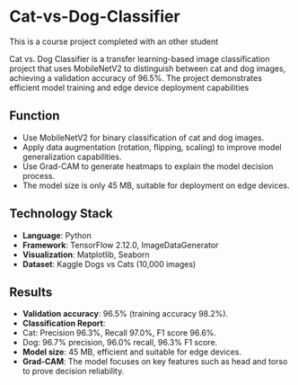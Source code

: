# Cat-vs-Dog-Classifier
This is a course project completed with  an other student

Cat vs. Dog Classifier is a transfer learning-based image classification project that uses MobileNetV2 to distinguish between cat and dog images, achieving a validation accuracy of 96.5%. The project demonstrates efficient model training and edge device deployment capabilities
## Function
- Use MobileNetV2 for binary classification of cat and dog images.
- Apply data augmentation (rotation, flipping, scaling) to improve model generalization capabilities.
- Use Grad-CAM to generate heatmaps to explain the model decision process.
- The model size is only 45 MB, suitable for deployment on edge devices.

## Technology Stack
- **Language**: Python
- **Framework**: TensorFlow 2.12.0, ImageDataGenerator
- **Visualization**: Matplotlib, Seaborn
- **Dataset**: Kaggle Dogs vs Cats (10,000 images)

## Results
- **Validation accuracy**: 96.5% (training accuracy 98.2%).
- **Classification Report**:
- Cat: Precision 96.3%, Recall 97.0%, F1 score 96.6%. 
- Dog: 96.7% precision, 96.0% recall, 96.3% F1 score.
- **Model size**: 45 MB, efficient and suitable for edge devices.
- **Grad-CAM**: The model focuses on key features such as head and torso to prove decision reliability.
